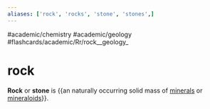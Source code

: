 ```yaml
---
aliases: ['rock', 'rocks', 'stone', 'stones',]
---
```


#academic/chemistry #academic/geology #flashcards/academic/Rr/rock__geology_

# rock

__Rock__ or __stone__ is {{an naturally occurring solid mass of [minerals](mineral.md) or [mineraloids](mineraloid.md)}}. <!--SR:!2023-04-05,1,210-->
